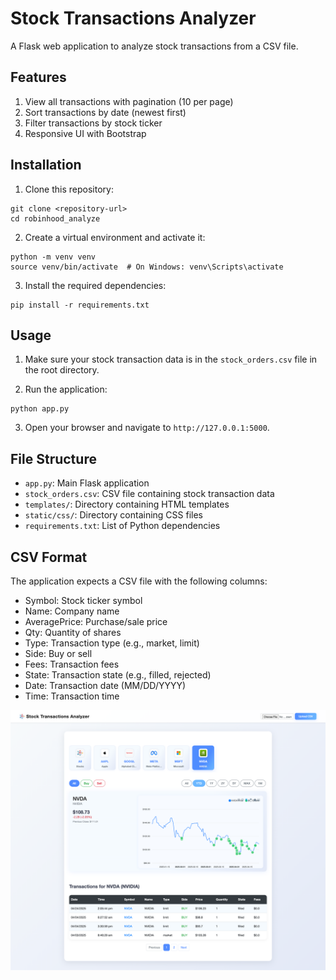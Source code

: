 # Stock Transactions Analyzer

A Flask web application to analyze stock transactions from a CSV file.


## Features

1. View all transactions with pagination (10 per page)
2. Sort transactions by date (newest first)
3. Filter transactions by stock ticker
4. Responsive UI with Bootstrap

## Installation

1. Clone this repository:
```
git clone <repository-url>
cd robinhood_analyze
```

2. Create a virtual environment and activate it:
```
python -m venv venv
source venv/bin/activate  # On Windows: venv\Scripts\activate
```

3. Install the required dependencies:
```
pip install -r requirements.txt
```

## Usage

1. Make sure your stock transaction data is in the `stock_orders.csv` file in the root directory.

2. Run the application:
```
python app.py
```

3. Open your browser and navigate to `http://127.0.0.1:5000`.

## File Structure

- `app.py`: Main Flask application
- `stock_orders.csv`: CSV file containing stock transaction data
- `templates/`: Directory containing HTML templates
- `static/css/`: Directory containing CSS files
- `requirements.txt`: List of Python dependencies

## CSV Format

The application expects a CSV file with the following columns:
- Symbol: Stock ticker symbol
- Name: Company name
- AveragePrice: Purchase/sale price
- Qty: Quantity of shares
- Type: Transaction type (e.g., market, limit)
- Side: Buy or sell
- Fees: Transaction fees
- State: Transaction state (e.g., filled, rejected)
- Date: Transaction date (MM/DD/YYYY)
- Time: Transaction time 

![Screenshot](Screenshot.png)
